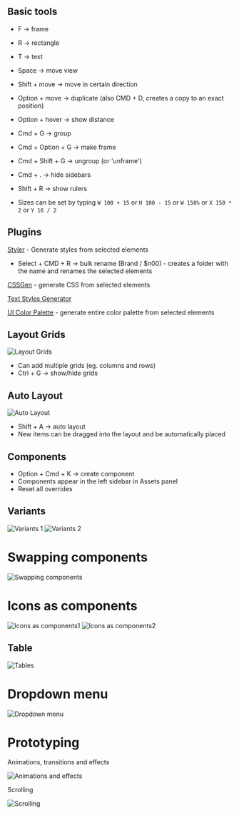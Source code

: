 ## Basic tools

- F -> frame
- R -> rectangle
- T -> text

- Space -> move view
- Shift + move -> move in certain direction
- Option + move -> duplicate (also CMD + D, creates a copy to an exact position)
- Option + hover -> show distance

- Cmd + G -> group
- Cmd + Option + G -> make frame
- Cmd + Shift + G -> ungroup (or 'unframe')

- Cmd + . -> hide sidebars
- Shift + R -> show rulers

- Sizes can be set by typing `W 100 + 15` or `H 100 - 15` or `W 150%` or `X 150 * 2` or `Y 16 / 2`

## Plugins

[Styler](https://www.figma.com/community/plugin/820660579767995949/Styler) - Generate styles from selected elements

- Select + CMD + R -> bulk rename (Brand / $n00) - creates a folder with the name and renames the selected elements

[CSSGen](https://www.figma.com/community/plugin/742750636238601912/CSSGen) - generate CSS from selected elements

[Text Styles Generator](https://www.figma.com/community/plugin/759472336242530542/Text-Styles-Generator)

[UI Color Palette](https://www.figma.com/community/plugin/1063959496693642315/UI-Color-Palette) - generate entire color palette from selected elements

## Layout Grids

![Layout Grids](./images/grids.png)

- Can add multiple grids (eg. columns and rows)
- Ctrl + G -> show/hide grids

## Auto Layout

![Auto Layout](./images/autolayout.png)

- Shift + A -> auto layout
- New items can be dragged into the layout and be automatically placed

## Components

- Option + Cmd + K -> create component
- Components appear in the left sidebar in Assets panel
- Reset all overrides

## Variants

![Variants 1](./images/variants1.png)
![Variants 2](./images/variants2.png)

# Swapping components

![Swapping components](./images/swapping.png)

# Icons as components

![Icons as components1](./images/icons1.png)
![Icons as components2](./images/icons2.png)

## Table

![Tables](./images/table.png)

# Dropdown menu

![Dropdown menu](./images/dropdown.png)

# Prototyping

Animations, transitions and effects

![Animations and effects](./images/animation.png)

Scrolling

![Scrolling](./images/scrolling.png)
